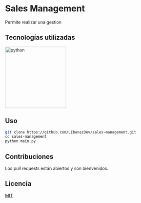 # Sales Management

Permite realizar una gestion 

## Tecnologías utilizadas

<img src="https://upload.wikimedia.org/wikipedia/commons/thumb/c/c3/Python-logo-notext.svg/768px-Python-logo-notext.svg.png =250x" alt="python" width="200"/>

## Uso

```bash
git clone https://github.com/LIbanezDev/sales-management.git
cd sales-management
python main.py
```

## Contribuciones

Los pull requests están abiertos y son bienvenidos.

## Licencia

[MIT](https://choosealicense.com/licenses/mit/)
